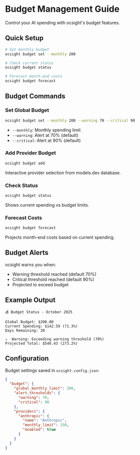 # Budget Management Guide

Control your AI spending with ocsight's budget features.

## Quick Setup

```bash
# Set monthly budget
ocsight budget set --monthly 200

# Check current status
ocsight budget status

# Forecast month-end costs
ocsight budget forecast
```

## Budget Commands

### Set Global Budget

```bash
ocsight budget set --monthly 200 --warning 70 --critical 90
```

- `--monthly`: Monthly spending limit
- `--warning`: Alert at 70% (default)
- `--critical`: Alert at 90% (default)

### Add Provider Budget

```bash
ocsight budget add
```

Interactive provider selection from models.dev database.

### Check Status

```bash
ocsight budget status
```

Shows current spending vs budget limits.

### Forecast Costs

```bash
ocsight budget forecast
```

Projects month-end costs based on current spending.

## Budget Alerts

ocsight warns you when:

- Warning threshold reached (default 70%)
- Critical threshold reached (default 90%)
- Projected to exceed budget

## Example Output

```
💰 Budget Status - October 2025

Global Budget: $200.00
Current Spending: $142.59 (71.3%)
Days Remaining: 30

⚠️  Warning: Exceeding warning threshold (70%)
Projected Total: $546.43 (273.2%)
```

## Configuration

Budget settings saved in `ocsight.config.json`:

```json
{
  "budget": {
    "global_monthly_limit": 200,
    "alert_thresholds": {
      "warning": 70,
      "critical": 90
    },
    "providers": {
      "anthropic": {
        "name": "Anthropic",
        "monthly_limit": 150,
        "enabled": true
      }
    }
  }
}
```
